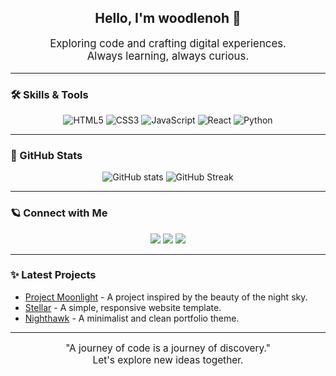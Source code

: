 <h2 align="center">Hello, I'm woodlenoh 💫</h2>

<p align="center" style="font-size: 1.2em;">
  Exploring code and crafting digital experiences. <br>
  Always learning, always curious.
</p>

---

### 🛠️ Skills & Tools

<div align="center">
  <img src="https://img.shields.io/badge/HTML5-E34F26?style=for-the-badge&logo=html5&logoColor=white" alt="HTML5" />
  <img src="https://img.shields.io/badge/CSS3-1572B6?style=for-the-badge&logo=css3&logoColor=white" alt="CSS3" />
  <img src="https://img.shields.io/badge/JavaScript-F7DF1E?style=for-the-badge&logo=javascript&logoColor=323330" alt="JavaScript" />
  <img src="https://img.shields.io/badge/React-61DAFB?style=for-the-badge&logo=react&logoColor=20232A" alt="React" />
  <img src="https://img.shields.io/badge/Python-3776AB?style=for-the-badge&logo=python&logoColor=white" alt="Python" />
</div>

---

### 🌟 GitHub Stats

<p align="center">
  <img src="https://github-readme-stats.vercel.app/api?username=woodlenoh&show_icons=true&theme=calm&icon_color=5F8DD3&title_color=6C5B7B&text_color=333333&bg_color=F3F3F3" alt="GitHub stats" />
  <img src="https://github-readme-streak-stats.herokuapp.com/?user=woodlenoh&theme=calm" alt="GitHub Streak" />
</p>

---

### 🪐 Connect with Me

<p align="center">
  <a href="https://twitter.com/woodlenoh"><img src="https://img.shields.io/badge/Twitter-1DA1F2?style=for-the-badge&logo=twitter&logoColor=white" /></a>
  <a href="https://linkedin.com/in/woodlenoh"><img src="https://img.shields.io/badge/LinkedIn-0A66C2?style=for-the-badge&logo=linkedin&logoColor=white" /></a>
  <a href="mailto:woodlenoh@example.com"><img src="https://img.shields.io/badge/Email-333333?style=for-the-badge&logo=gmail&logoColor=white" /></a>
</p>

---

### ✨ Latest Projects

- [Project Moonlight](https://github.com/woodlenoh/project-moonlight) - A project inspired by the beauty of the night sky.
- [Stellar](https://github.com/woodlenoh/stellar) - A simple, responsive website template.
- [Nighthawk](https://github.com/woodlenoh/nighthawk) - A minimalist and clean portfolio theme.

---

<p align="center" style="font-size: 1.1em;">
  "A journey of code is a journey of discovery."<br>
  Let's explore new ideas together.
</p>
